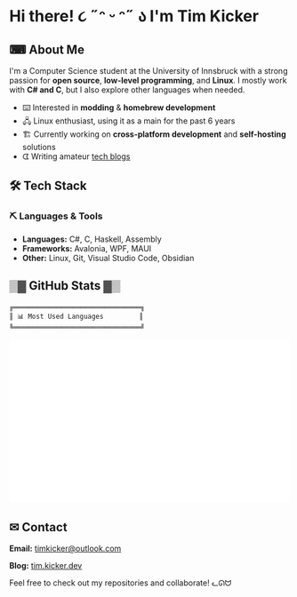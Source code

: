 # Hi there! ૮ ˶ᵔ ᵕ ᵔ˶ ა I'm Tim Kicker

## ⌨ About Me
I'm a Computer Science student at the University of Innsbruck with a strong passion for **open source**, **low-level programming**, and **Linux**. I mostly work with **C# and C**, but I also explore other languages when needed. 

- ⌨️ Interested in **modding** & **homebrew development**
- 🖧 Linux enthusiast, using it as a main for the past 6 years
- 🏗 Currently working on **cross-platform development** and **self-hosting** solutions
- ᗧ Writing amateur [tech blogs](tim.kicker.dev)

## 🛠 Tech Stack
### ⛏ Languages & Tools
- **Languages:** C#, C, Haskell, Assembly
- **Frameworks:** Avalonia, WPF, MAUI
- **Other:** Linux, Git, Visual Studio Code, Obsidian

## ▒▓ GitHub Stats ▓▒
```ascii
╔════════════════════════════════╗
║ 📊 Most Used Languages         ║
╚════════════════════════════════╝
```
![Languages](https://raw.githubusercontent.com/botchGNU/botchGNU/master/generated/languages.svg)

## ✉ Contact

**Email:** [timkicker@outlook.com](mailto:timkicker@outlook.com)

**Blog:** [tim.kicker.dev](https://tim.kicker.dev)

Feel free to check out my repositories and collaborate! ᓚᘏᗢ
